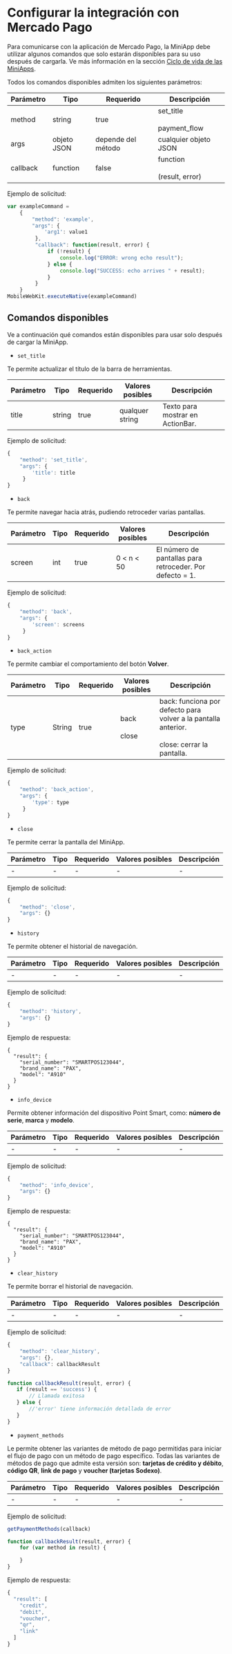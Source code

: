 # Configurar la integración con Mercado Pago

Para comunicarse con la aplicación de Mercado Pago, la MiniApp debe utilizar algunos comandos que solo estarán disponibles para su uso después de cargarla. Ve más información en la sección [Ciclo de vida de las MiniApps](/developers/es/docs/point/mini-apps/additional-content/lifecycle).

Todos los comandos disponibles admiten los siguientes parámetros:

| Parámetro | Tipo | Requerido | Descripción |
| --- | --- | --- | --- |
| method | string | true | set_title <br><br> payment_flow | 
| args | objeto JSON  | depende del método | cualquier objeto JSON | 
| callback | function | false | function <br><br> (result, error) | 

Ejemplo de solicitud:

```javascript
var exampleCommand =
    {
        "method": 'example',
        "args": {
            'arg1': value1
         },
         "callback": function(result, error) {
             if (!result) {
                 console.log("ERROR: wrong echo result");
             } else {
                 console.log("SUCCESS: echo arrives " + result);
             }
         }
    }
MobileWebKit.executeNative(exampleCommand)
```

## Comandos disponibles

Ve a continuación qué comandos están disponibles para usar solo después de cargar la MiniApp.

* `set_title`

Te permite actualizar el título de la barra de herramientas.

| Parámetro | Tipo | Requerido | Valores posibles | Descripción |
| --- | --- | --- | --- | --- |
| title | string | true | qualquer string | Texto para mostrar en ActionBar. | 

Ejemplo de solicitud:

```javascript
{
    "method": 'set_title',
    "args": {
        'title': title
     }
}
```

* `back`

Te permite navegar hacia atrás, pudiendo retroceder varias pantallas.

| Parámetro | Tipo | Requerido | Valores posibles | Descripción |
| --- | --- | --- | --- | --- |
| screen | int | true | 0 < n < 50 | El número de pantallas para retroceder. Por defecto = 1. | 

Ejemplo de solicitud:

```javascript
{
    "method": 'back',
    "args": {
        'screen': screens
     }
}
```

* `back_action`

Te permite cambiar el comportamiento del botón **Volver**.

| Parámetro | Tipo | Requerido | Valores posibles | Descripción |
| --- | --- | --- | --- | --- |
| type | String | true | back  <br><br> close | back: funciona por defecto para volver a la pantalla anterior. <br><br> close: cerrar la pantalla. | 

Ejemplo de solicitud:

```javascript
{
    "method": 'back_action',
    "args": {
        'type': type
     }
}
```

* `close`

Te permite cerrar la pantalla del MiniApp.

| Parámetro | Tipo | Requerido | Valores posibles | Descripción |
| --- | --- | --- | --- | --- |
| - | - | - | - | - |

Ejemplo de solicitud:

```javascript
{
    "method": 'close',
    "args": {}
}
```

* `history`

Te permite obtener el historial de navegación.

| Parámetro | Tipo | Requerido | Valores posibles | Descripción |
| --- | --- | --- | --- | --- |
| - | - | - | - | - |

Ejemplo de solicitud:

```javascript
{
    "method": 'history',
    "args": {}
}
```

Ejemplo de respuesta:

```
{
  "result": {
    "serial_number": "SMARTPOS123044",
    "brand_name": "PAX",
    "model": "A910"
  }
}
``` 

* `info_device`

Permite obtener información del dispositivo Point Smart, como: **número de serie**, **marca** y **modelo**.

| Parámetro | Tipo | Requerido | Valores posibles | Descripción |
| --- | --- | --- | --- | --- |
| - | - | - | - | - |

Ejemplo de solicitud:

```javascript
{
    "method": 'info_device',
    "args": {}
}
```

Ejemplo de respuesta:

```
{
  "result": {
    "serial_number": "SMARTPOS123044",
    "brand_name": "PAX",
    "model": "A910"
  }
}
``` 

* `clear_history`

Te permite borrar el historial de navegación.

| Parámetro | Tipo | Requerido | Valores posibles | Descripción |
| --- | --- | --- | --- | --- |
| - | - | - | - | - |

Ejemplo de solicitud:

```javascript
{
    "method": 'clear_history',
    "args": {},
    "callback": callbackResult
}

function callbackResult(result, error) {
   if (result == 'success') {
       // Llamada exitosa
   } else {
       //'error' tiene información detallada de error
   }
}
```

* `payment_methods`

Le permite obtener las variantes de método de pago permitidas para iniciar el flujo de pago con un método de pago específico. Todas las variantes de métodos de pago que admite esta versión son: **tarjetas de crédito y débito**, **código QR**, **link de pago** y **voucher (tarjetas Sodexo)**.

| Parámetro | Tipo | Requerido | Valores posibles | Descripción |
| --- | --- | --- | --- | --- |
| - | - | - | - | - |

Ejemplo de solicitud:

```javascript
getPaymentMethods(callback)

function callbackResult(result, error) {
    for (var method in result) {

    }
}
```

Ejemplo de respuesta:

```javascript
{
  "result": [
    "credit",
    "debit",
    "voucher",
    "qr",
    "link"
  ]
}
``` 